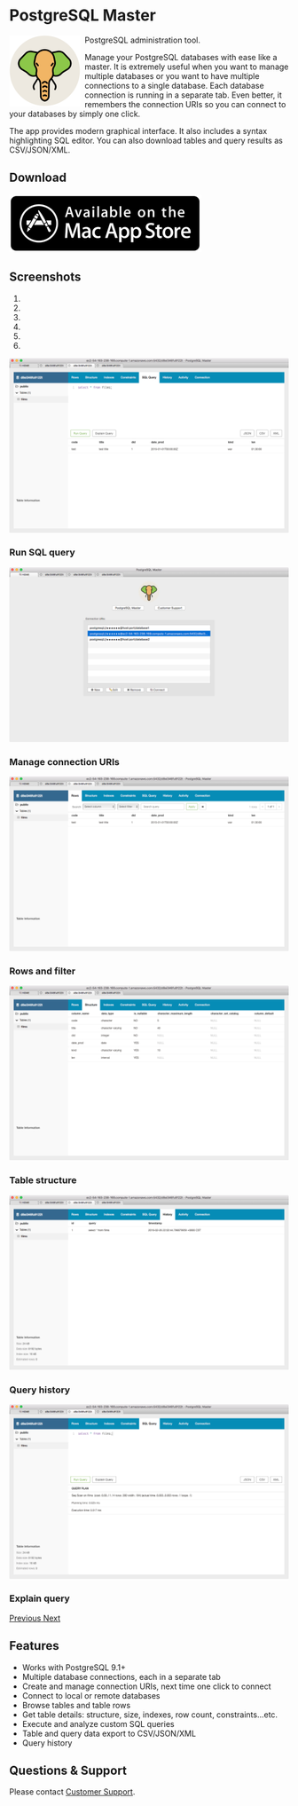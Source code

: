 # PostgreSQL Master

<img src="/img/pgm/icon.png" width="128" align="left" style="margin-right: 8px;"/>

PostgreSQL administration tool.

Manage your PostgreSQL databases with ease like a master. It is extremely useful when you want to manage multiple databases or you want to have multiple connections to a single database. Each database connection is running in a separate tab. Even better, it remembers the connection URIs so you can connect to your databases by simply one click.

The app provides modern graphical interface. It also includes a syntax highlighting SQL editor. You can also download tables and query results as CSV/JSON/XML.


## Download

<a href="https://itunes.apple.com/us/app/postgresql-master/id1000346238?ls=1&mt=12" target="_blank">
  <img src="/img/macappstore.png"/>
</a>


## Screenshots

<div id="main-carousel" class="carousel slide" data-ride="carousel">
  <ol class="carousel-indicators">
    <li data-target="#main-carousel" data-slide-to="0" class="active"></li>
    <li data-target="#main-carousel" data-slide-to="1"></li>
    <li data-target="#main-carousel" data-slide-to="2"></li>
    <li data-target="#main-carousel" data-slide-to="3"></li>
    <li data-target="#main-carousel" data-slide-to="4"></li>
    <li data-target="#main-carousel" data-slide-to="5"></li>
  </ol>
  <div class="carousel-inner" role="listbox">
    <div class="item active">
      <img src="/img/pgm/0.png"/>
      <div class="carousel-caption">
        <h3>Run SQL query</h3>
      </div>
    </div>
    <div class="item">
      <img src="/img/pgm/1.png"/>
      <div class="carousel-caption">
        <h3>Manage connection URIs</h3>
      </div>
    </div>
    <div class="item">
      <img src="/img/pgm/2.png"/>
      <div class="carousel-caption">
        <h3>Rows and filter</h3>
      </div>
    </div>
    <div class="item">
      <img src="/img/pgm/3.png"/>
      <div class="carousel-caption">
        <h3>Table structure</h3>
      </div>
    </div>
    <div class="item">
      <img src="/img/pgm/4.png"/>
      <div class="carousel-caption">
        <h3>Query history</h3>
      </div>
    </div>
    <div class="item">
      <img src="/img/pgm/5.png"/>
      <div class="carousel-caption">
        <h3>Explain query</h3>
      </div>
    </div>
  </div>
  <a class="left carousel-control" href="#main-carousel" role="button" data-slide="prev">
    <span class="glyphicon glyphicon-chevron-left"></span>
    <span class="sr-only">Previous</span>
  </a>
  <a class="right carousel-control" href="#main-carousel" role="button" data-slide="next">
    <span class="glyphicon glyphicon-chevron-right"></span>
    <span class="sr-only">Next</span>
  </a>
</div>


## Features

- Works with PostgreSQL 9.1+
- Multiple database connections, each in a separate tab
- Create and manage connection URIs, next time one click to connect
- Connect to local or remote databases
- Browse tables and table rows
- Get table details: structure, size, indexes, row count, constraints...etc.
- Execute and analyze custom SQL queries
- Table and query data export to CSV/JSON/XML
- Query history


## Questions & Support

Please contact [Customer Support](/contact/).
